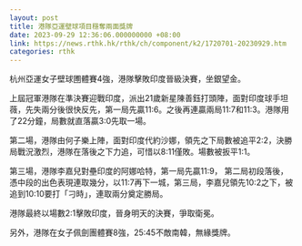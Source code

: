 ```yaml
---
layout: post
title: 港隊亞運壁球項目穩奪兩面獎牌
date: 2023-09-29 12:36:06.000000000 +08:00
link: https://news.rthk.hk/rthk/ch/component/k2/1720701-20230929.htm
categories: rthk
---
```


杭州亞運女子壁球圑體賽4強，港隊擊敗印度晉級決賽，坐銀望金。

上屆冠軍港隊在準決賽迎戰印度，派出21歲新星陳善鈺打頭陣，面對印度球手坦薇，先失兩分後很快反先，第一局先贏11:6。之後再連贏兩局11:7和11:3。港隊用了22分鐘，局數就直落贏3:0先取一場。

第二場，港隊由何子樂上陣，面對印度代約沙娜，領先之下局數被追平2:2，決勝局戰況激烈，港隊在落後之下力追，可惜以8:11僅敗。場數被扳平1:1。

第三場，港隊李嘉兒對壘印度的阿娜哈特，第一局先贏11:9， 第二局初段落後，憑中段的出色表現連取幾分，以11:7再下一城，第三局，李嘉兒領先10:2之下，被追到10:10要打「刁時」，連取兩分奠定勝局。

港隊最終以場數2:1擊敗印度，晉身明天的決賽，爭取衛冕。

另外，港隊在女子佩劍團體賽8強，25:45不敵南韓，無緣獎牌。
